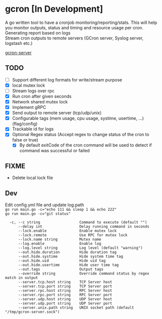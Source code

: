 # gcron [In Development]
A go written tool to have a cronjob monitoring/reporting/stats. This will help you monitor outputs, status and timing and resource usage per cron.  
Generating report based on logs  
Stream cron outputs to remote servers (GCron server, Syslog server, logstash etc.)  

[gcron-server](https://github.com/mbrostami/gcron-server)
## TODO
- [ ] Support different log formats for write/stream purpose 
- [x] local mutex lock
- [ ] Stream logs over rpc
- [x] Run cron after given seconds
- [x] Network shared mutex lock
- [x] Implement gRPC
- [x] Send output to remote server (tcp/udp/unix)
- [x] Configurable tags (mem usage, cpu usage, systime, usertime, ...) (flag/config)
- [x] Trackable id for logs
- [x] Optional Regex status (Accept regex to change status of the cron to false or true)
  - [x] By default exitCode of the cron command will be used to detect if command was successful or failed

## FIXME
- Delete local lock file

## Dev
Edit config.yml file and update log.path   
`go run main.go -c="echo 111 && sleep 1 && echo 222"`   
`go run main.go -c="git status"`  
```
  -c, --c string                  Command to execute (default "")
      --delay int                 Delay running command in seconds
      --lock.enable               Enable mutex lock
      --lock.remote               Use RPC for mutex lock
      --lock.name string          Mutex name
      --log.enable                Enable log
      --log.level string          Log level (default "warning")
      --out.hide.duration         Hide duration tag
      --out.hide.systime          Hide system time tag
      --out.hide.uid              Hide uid tag
      --out.hide.usertime         Hide user time tag
      --out.tags                  Output tags
      --override string           Override command status by regex match in output
      --server.tcp.host string    TCP Server host
      --server.tcp.port string    TCP Server port
      --server.rpc.host string    RPC Server host
      --server.rpc.port string    RPC Server port
      --server.udp.host string    UDP Server host
      --server.udp.port string    UDP Server port
      --server.unix.path string   UNIX socket path (default "/tmp/gcron-server.sock")
```
